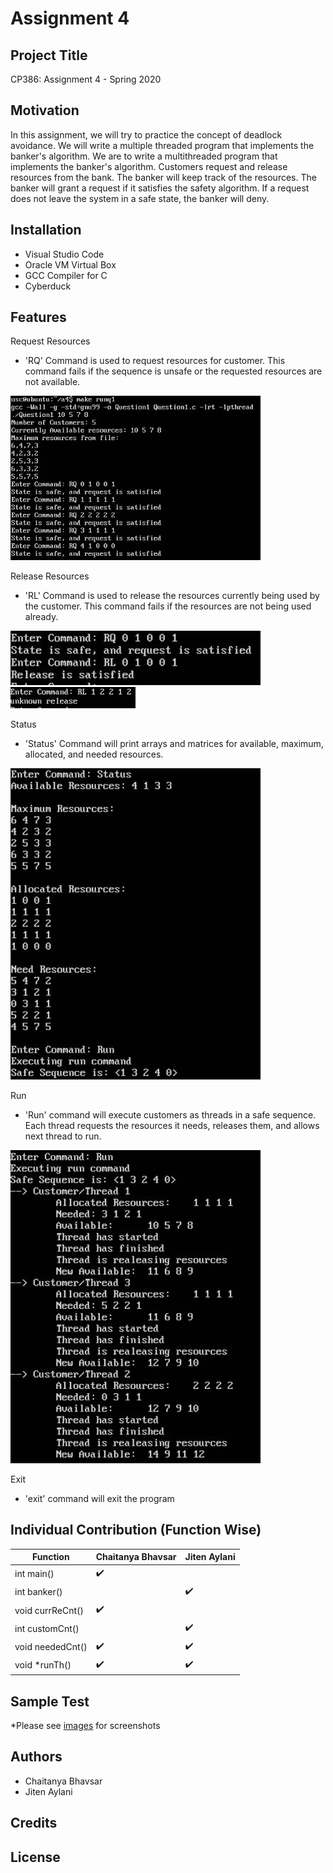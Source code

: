 # Assignment 4

## Project Title

CP386: Assignment 4 - Spring 2020

## Motivation

In this assignment, we will try to practice the concept of deadlock avoidance. We will write a multiple threaded program that implements the banker's algorithm. 
We are to write a  multithreaded program  that  implements  the  banker's  algorithm. Customers request and release resources from the bank. The banker will keep track of the resources. The banker will grant a request if it satisfies the safety algorithm. If a request does not leave the system in a safe state, the banker will deny.

## Installation 

- Visual Studio Code
- Oracle VM Virtual Box
- GCC Compiler for C
- Cyberduck

## Features

Request Resources
- 'RQ' Command is used to request resources for customer. This command fails if the sequence is unsafe or the requested resources are not available.
<img src="https://github.com/chaitanyabhavsar/cp386a4/blob/main/images/pic1.JPG" width=400>

Release Resources
- 'RL' Command is used to release the resources currently being used by the customer. This command fails if the resources are not being used already.
<img src="https://github.com/chaitanyabhavsar/cp386a4/blob/main/images/pic5.JPG" width=400>
<img src="https://github.com/chaitanyabhavsar/cp386a4/blob/main/images/Pic6.JPG" width =200>

Status
- 'Status' Command will print arrays and matrices for available, maximum, allocated, and needed resources.
<img src="https://github.com/chaitanyabhavsar/cp386a4/blob/main/images/pic2.JPG" width=400>

Run
- 'Run' command will execute customers as threads in a safe sequence. Each thread requests the resources it needs, releases them, and allows next thread to run.
<img src="https://github.com/chaitanyabhavsar/cp386a4/blob/main/images/pic3.JPG" width=400>

Exit
- 'exit' command will exit the program

## Individual Contribution (Function Wise)

| Function | Chaitanya Bhavsar | Jiten Aylani | 
| ------------- | ------------- | ------------- |
| int main() |✔️ |  |
| int banker() |  | ✔️ |
| void currReCnt() |✔️ |  |
| int customCnt() |  | ✔️ |
| void neededCnt() |✔️| ✔️ |
| void *runTh() | ✔️ | ✔️ |


## Sample Test
*Please see <a href="https://github.com/chaitanyabhavsar/cp386a4/tree/main/images">images</a> for screenshots

## Authors
- Chaitanya Bhavsar 
- Jiten Aylani

## Credits

## License 


